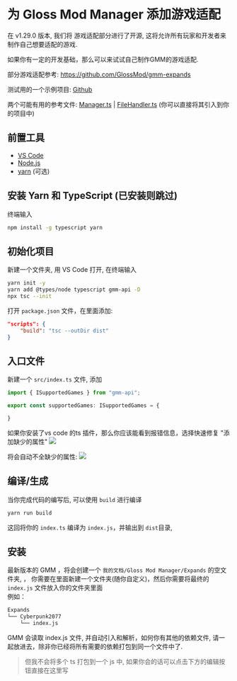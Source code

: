 # 为 Gloss Mod Manager 添加游戏适配

在 v1.29.0 版本, 我们将 游戏适配部分进行了开源, 这将允许所有玩家和开发者来制作自己想要适配的游戏. 

如果你有一定的开发基础，那么可以来试试自己制作GMM的游戏适配.

部分游戏适配参考: https://github.com/GlossMod/gmm-expands

测试用的一个示例项目: [Github](https://github.com/GlossMod/gmm-api/blob/master/test/src/index.ts)

两个可能有用的参考文件: [Manager.ts](https://github.com/GlossMod/gmm-api/blob/master/test/src/Manager.ts) | [FileHandler.ts](https://github.com/GlossMod/gmm-api/blob/master/test/src/FileHandler.ts) (你可以直接将其引入到你的项目中)

## 前置工具

- [VS Code](https://code.visualstudio.com/)
- [Node.js](https://nodejs.org/en)
- [yarn](https://yarnpkg.com/) (可选)

## 安装 Yarn 和 TypeScript (已安装则跳过)

终端输入
```sh
npm install -g typescript yarn
```


## 初始化项目

新建一个文件夹, 用 VS Code 打开, 在终端输入
```sh
yarn init -y
yarn add @types/node typescript gmm-api -D
npx tsc --init
```

打开 `package.json` 文件，在里面添加:
```json
"scripts": {
    "build": "tsc --outDir dist"
}
```

## 入口文件

新建一个 `src/index.ts` 文件, 添加
```ts
import { ISupportedGames } from "gmm-api";

export const supportedGames: ISupportedGames = {

}
```

如果你安装了vs code 的ts 插件，那么你应该能看到报错信息，选择快速修复 "添加缺少的属性"
![](https://mod.3dmgame.com/static/upload/mod/202401/MOD65af29b613442.png@webp)

将会自动不全缺少的属性:
![](https://mod.3dmgame.com/static/upload/mod/202401/MOD65af2b1994ac1.png@webp)

## 编译/生成

当你完成代码的编写后, 可以使用 `build` 进行编译
```sh
yarn run build 
```

这回将你的 `index.ts` 编译为 `index.js`，并输出到 `dist`目录, 

## 安装

最新版本的 GMM ，将会创建一个 `我的文档/Gloss Mod Manager/Expands` 的空文件夹, ， 你需要在里面新建一个文件夹(随你自定义)，然后你需要将最终的 `index.js` 文件放入你的文件夹里面  
例如：  
```sh
Expands  
└── Cyberpunk2077  
    └── index.js  
```

GMM 会读取 index.js 文件, 并自动引入和解析，如何你有其他的依赖文件, 请一起放进去，除非你已经将所有需要的依赖打包到同一个文件中了. 

> 但我不会将多个 ts 打包到一个 js 中, 如果你会的话可以点击下方的编辑按钮直接在这里写


